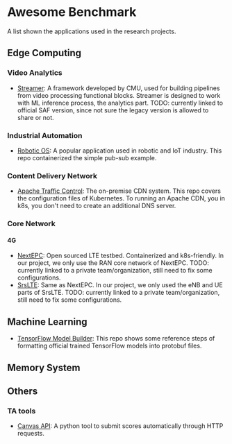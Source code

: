 # Awesome Benchmark

A list shown the applications used in the research projects.

## Edge Computing

### Video Analytics

- [Streamer](https://github.gatech.edu/kernel-benchmark-suite/streamer): A framework developed by CMU, used for building pipelines from video processing functional blocks. Streamer is designed to work with ML inference process, the analytics part.
TODO: currently linked to official SAF version, since not sure the legacy version is allowed to share or not.

### Industrial Automation

- [Robotic OS](https://github.gatech.edu/kernel-benchmark-suite/ros): A popular application used in robotic and IoT industry. 
This repo containerized the simple pub-sub example.

### Content Delivery Network

- [Apache Traffic Control](https://github.gatech.edu/kernel-benchmark-suite/trafficcontrol): The on-premise CDN system. This repo covers the configuration files of Kubernetes. To running an Apache CDN, you in k8s, you don't need to create an additional DNS server.

### Core Network

#### 4G

- [NextEPC](https://github.gatech.edu/kernel-benchmark-suite/nextepc): Open sourced LTE testbed. Containerized and k8s-friendly. 
In our project, we only use the RAN core network of NextEPC.
TODO: currently linked to a private team/organization, still need to fix some configurations.
- [SrsLTE](https://github.gatech.edu/kernel-benchmark-suite/srslte): Same as NextEPC. In our project, we only used the eNB and UE parts of SrsLTE.
TODO: currently linked to a private team/organization, still need to fix some configurations.

## Machine Learning

- [TensorFlow Model Builder](https://github.com/carol-hsu/tensorflow_model_builder): This repo shows some reference steps of formatting official trained TensorFlow models into protobuf files.


## Memory System

## Others

### TA tools

- [Canvas API](https://github.com/carol-hsu/canvas_submission_api): A python tool to submit scores automatically through HTTP requests.
